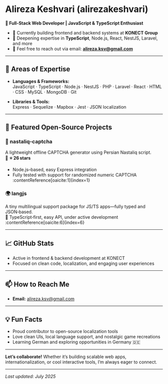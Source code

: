 # Alireza Keshvari (alirezakeshvari)

**🎯 Full‑Stack Web Developer | JavaScript & TypeScript Enthusiast**

- 🔭 Currently building frontend and backend systems at **KONECT Group**
- 🌱 Deepening expertise in **TypeScript**, Node.js, React, NestJS, Laravel, and more
- 💬 Feel free to reach out via email: **alireza.ksv@gmail.com**

---

## 🧰 Areas of Expertise

- **Languages & Frameworks:**  
  JavaScript · TypeScript · Node.js · NestJS · PHP · Laravel · React · HTML · CSS · MySQL · MongoDB · Git

- **Libraries & Tools:**  
  Express · Sequelize · Mapbox · Jest · JSON localization

---

## 🚀 Featured Open‑Source Projects

### **🥇 nastaliq-captcha**  
A lightweight offline CAPTCHA generator using Persian Nastaliq script.  
📌 **⭐ 26 stars**  
- Node.js–based, easy Express integration  
- Fully tested with support for randomized numeric CAPTCHA :contentReference[oaicite:1]{index=1}

### **🌍 langjs**  
A tiny multilingual support package for JS/TS apps—fully typed and JSON‑based.  
📌 TypeScript‑first, easy API, under active development :contentReference[oaicite:6]{index=6}

---

## 📈 GitHub Stats

- Active in frontend & backend development at KONECT  
- Focused on clean code, localization, and engaging user experiences

---

## 📫 How to Reach Me

- **Email:** alireza.ksv@gmail.com  

---

## 💡 Fun Facts

- Proud contributor to open-source localization tools  
- Love clean UIs, local language support, and nostalgic game recreations  
- Learning German and exploring opportunities in Germany 🇩🇪

---

**Let’s collaborate!** Whether it’s building scalable web apps, internationalization, or cool interactive tools, I’m always eager to connect.

---

*Last updated: July 2025*
